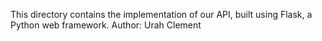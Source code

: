 This directory contains the implementation of our API, built using Flask, a Python web framework. Author: Urah Clement
